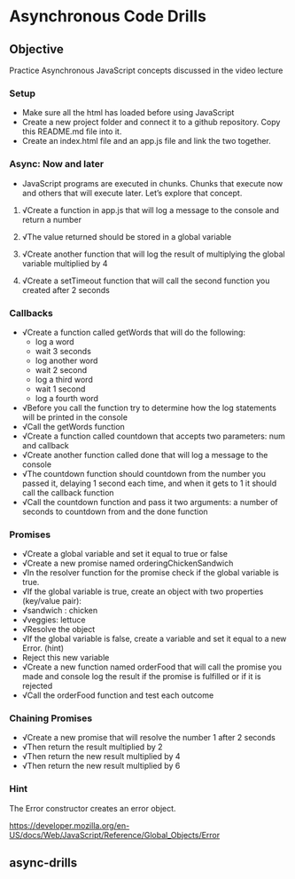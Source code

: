 # Asynchronous Code Drills

## Objective

Practice Asynchronous JavaScript concepts discussed in the video lecture

### Setup

- Make sure all the html has loaded before using JavaScript
- Create a new project folder and connect it to a github repository. Copy this README.md file into it.
- Create an index.html file and an app.js file and link the two together.

### Async: Now and later

- JavaScript programs are executed in chunks. Chunks that execute now and others that will execute later. Let’s explore that concept.

1.  √Create a function in app.js that will log a message to the console and return a number
2.  √The value returned should be stored in a global variable

3.  √Create another function that will log the result of multiplying the global variable multiplied by 4
4.  √Create a setTimeout function that will call the second function you created after 2 seconds

### Callbacks

- √Create a function called getWords that will do the following:
  - log a word
  - wait 3 seconds
  - log another word
  - wait 2 second
  - log a third word
  - wait 1 second
  - log a fourth word
- √Before you call the function try to determine how the log statements will be printed in the console
- √Call the getWords function
- √Create a function called countdown that accepts two parameters: num and callback
- √Create another function called done that will log a message to the console
- √The countdown function should countdown from the number you passed it, delaying 1 second each time, and when it gets to 1 it should call the callback function
- √Call the countdown function and pass it two arguments: a number of seconds to countdown from and the done function

### Promises

- √Create a global variable and set it equal to true or false
- √Create a new promise named orderingChickenSandwich
- √In the resolver function for the promise check if the global variable is true.
- √If the global variable is true, create an object with two properties (key/value pair):
- √sandwich : chicken
- √veggies: lettuce
- √Resolve the object
- √If the global variable is false, create a variable and set it equal to a new Error. (hint)
- Reject this new variable
- √Create a new function named orderFood that will call the promise you made and console log the result if the promise is fulfilled or if it is rejected
- √Call the orderFood function and test each outcome

### Chaining Promises

- √Create a new promise that will resolve the number 1 after 2 seconds
- √Then return the result multiplied by 2
- √Then return the new result multiplied by 4
- √Then return the new result multiplied by 6

### Hint

The Error constructor creates an error object.

<https://developer.mozilla.org/en-US/docs/Web/JavaScript/Reference/Global_Objects/Error>

## async-drills
